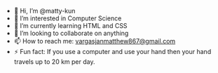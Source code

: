 - 👋 Hi, I’m @matty-kun
- 👀 I’m interested in Computer Science
- 🌱 I’m currently learning HTML and CSS
- 💞️ I’m looking to collaborate on anything
- 📫 How to reach me: vargasjanmatthew867@gmail.com 
- ⚡ Fun fact:  If you use a computer and use your hand then your hand travels up to 20 km per day.



